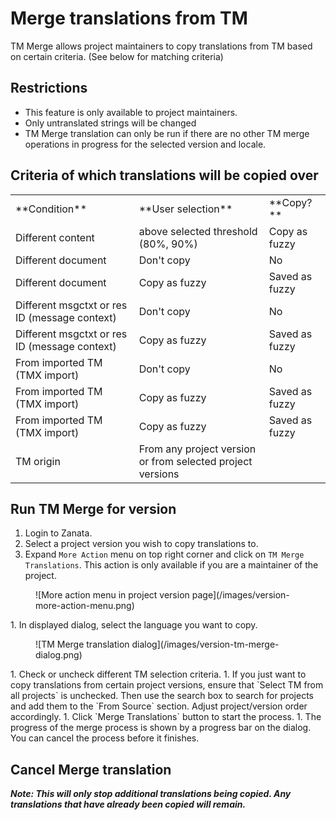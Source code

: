 # Merge translations from TM

TM Merge allows project maintainers to copy translations from TM based on certain criteria. (See below for matching criteria)

## Restrictions

- This feature is only available to project maintainers.
- Only untranslated strings will be changed
- TM Merge translation can only be run if there are no other TM merge operations in progress for the selected version and locale.

## Criteria of which translations will be copied over
<table class='docutils'>
    <tr>
        <td>**Condition**</td><td>**User selection**</td><td>**Copy?**</td>
    </tr>
    <tr>
        <td>Different content</td><td>above selected threshold (80%, 90%)</td><td>Copy as fuzzy</td>
    </tr>
    <tr>
        <td>Different document</td><td>Don't copy</td><td>No</td>
    </tr>
    <tr>
        <td>Different document</td><td>Copy as fuzzy</td><td>Saved as fuzzy</td>
    </tr>
    <tr>
        <td>Different msgctxt or res ID (message context)</td><td>Don't copy</td><td>No</td>
    </tr>
    <tr>
        <td>Different msgctxt or res ID (message context)</td><td>Copy as fuzzy</td><td>Saved as fuzzy</td>
    </tr>
    <tr>
        <td>From imported TM (TMX import)</td><td>Don't copy</td><td>No</td>
    </tr>
    <tr>
        <td>From imported TM (TMX import)</td><td>Copy as fuzzy</td><td>Saved as fuzzy</td>
    </tr>
    <tr>
        <td>From imported TM (TMX import)</td><td>Copy as fuzzy</td><td>Saved as fuzzy</td>
    </tr>
    <tr>
        <td>TM origin</td><td>From any project version or from selected project versions</td><td></td>
    </tr>
</table>
     
## Run TM Merge for version

1. Login to Zanata.
1. Select a project version you wish to copy translations to.
1. Expand `More Action` menu on top right corner and click on `TM Merge Translations`. This action is only available if you are a maintainer of the project.
<figure>
![More action menu in project version page](/images/version-more-action-menu.png)
</figure>
1. In displayed dialog, select the language you want to copy.
<figure>
![TM Merge translation dialog](/images/version-tm-merge-dialog.png)
</figure>
1. Check or uncheck different TM selection criteria.
1. If you just want to copy translations from certain project versions, ensure that `Select TM from all projects` is unchecked. Then use the search box to search for projects and add them to the `From Source` section. Adjust project/version order accordingly.
1. Click `Merge Translations` button to start the process.
1. The progress of the merge process is shown by a progress bar on the dialog. You can cancel the process before it finishes.

## Cancel Merge translation
**_Note: This will only stop additional translations being copied. Any translations that have already been copied will remain._**
